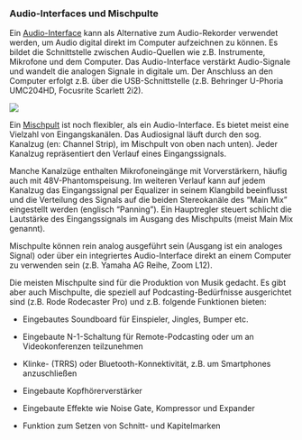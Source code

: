 ### Audio-Interfaces und Mischpulte

Ein [Audio-Interface](https://de.wikipedia.org/wiki/Audio-Interface) kann als Alternative zum Audio-Rekorder verwendet werden, um Audio digital direkt im Computer aufzeichnen zu können. Es bildet die Schnittstelle zwischen Audio-Quellen wie z.B. Instrumente, Mikrofone und dem Computer. Das Audio-Interface verstärkt Audio-Signale und wandelt die analogen Signale in digitale um. Der Anschluss an den Computer erfolgt z.B. über die USB-Schnittstelle (z.B. Behringer U-Phoria UMC204HD, Focusrite Scarlett 2i2).

![](/Users/simondueckert/Documents/GitHub/lernos-podcasting/de/src/images/behringer-u-phoria-umc204hd.jpg)

Ein [Mischpult](https://de.wikipedia.org/wiki/Mischpult) ist noch flexibler, als ein Audio-Interface. Es bietet meist eine Vielzahl von Eingangskanälen. Das Audiosignal läuft durch den sog. Kanalzug (en: Channel Strip), im Mischpult von oben nach unten). Jeder Kanalzug repräsentiert den Verlauf eines Eingangssignals.

Manche Kanalzüge enthalten Mikrofoneingänge mit Vorverstärkern, häufig auch mit 48V-Phantomspeisung. Im weiteren Verlauf kann auf jedem Kanalzug das Eingangssignal per Equalizer in seinem Klangbild beeinflusst und die Verteilung des Signals auf die beiden Stereokanäle des “Main Mix” eingestellt werden (englisch “Panning”). Ein Hauptregler steuert schlicht die Lautstärke des Eingangssignals im Ausgang des Mischpults (meist Main Mix genannt).

Mischpulte können rein analog ausgeführt sein (Ausgang ist ein analoges Signal) oder über ein integriertes Audio-Interface direkt an einem Computer zu verwenden sein (z.B. Yamaha AG Reihe, Zoom L12).

Die meisten Mischpulte sind für die Produktion von Musik gedacht. Es gibt aber auch Mischpulte, die speziell auf Podcasting-Bedürfnisse ausgerichtet sind (z.B. Rode Rodecaster Pro) und z.B. folgende Funktionen bieten:

- Eingebautes Soundboard für Einspieler, Jingles, Bumper etc.

- Eingebaute N-1-Schaltung für Remote-Podcasting oder um an Videokonferenzen teilzunehmen

- Klinke- (TRRS) oder Bluetooth-Konnektivität, z.B. um Smartphones anzuschließen

- Eingebaute Kopfhörerverstärker

- Eingebaute Effekte wie Noise Gate, Kompressor und Expander

- Funktion zum Setzen von Schnitt- und Kapitelmarken
